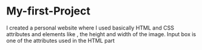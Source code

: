 # My-first-Project
I created a personal website where I used basically HTML and CSS attributes and elements like <img src="">, the height and width of the image.
Input box is one of the attributes used in the HTML part
